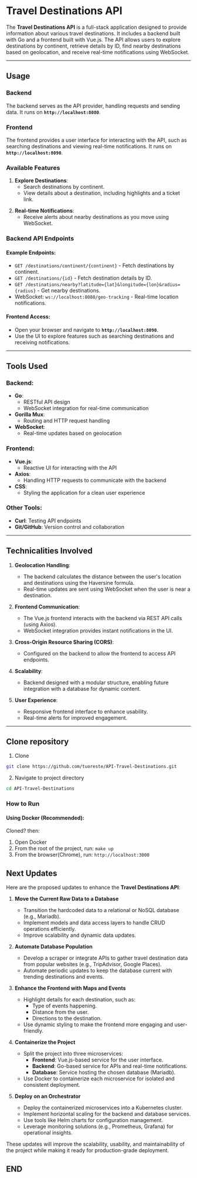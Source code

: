 # Travel Destinations API

The **Travel Destinations API** is a full-stack application designed to provide information about various travel destinations. It includes a backend built with Go and a frontend built with Vue.js. The API allows users to explore destinations by continent, retrieve details by ID, find nearby destinations based on geolocation, and receive real-time notifications using WebSocket.

---

## Usage

### Backend
The backend serves as the API provider, handling requests and sending data. It runs on **`http://localhost:8080`**.

### Frontend
The frontend provides a user interface for interacting with the API, such as searching destinations and viewing real-time notifications. It runs on **`http://localhost:8090`**.

### Available Features
1. **Explore Destinations**:
   - Search destinations by continent.
   - View details about a destination, including highlights and a ticket link.
<!-- 2. **Nearby Destinations**:
   - Find destinations within a specified radius of your current location. -->
2. **Real-time Notifications**:
   - Receive alerts about nearby destinations as you move using WebSocket.

### Backend API Endpoints
#### Example Endpoints:
- `GET /destinations/continent/{continent}` - Fetch destinations by continent.
- `GET /destinations/{id}` - Fetch destination details by ID.
- `GET /destinations/nearby?latitude={lat}&longitude={lon}&radius={radius}` - Get nearby destinations.
- WebSocket: `ws://localhost:8080/geo-tracking` - Real-time location notifications.

#### Frontend Access:
- Open your browser and navigate to **`http://localhost:8090`**.
- Use the UI to explore features such as searching destinations and receiving notifications.

---

## Tools Used

### Backend:
- **Go**:
  - RESTful API design
  - WebSocket integration for real-time communication
- **Gorilla Mux**:
  - Routing and HTTP request handling
- **WebSocket**:
  - Real-time updates based on geolocation

### Frontend:
- **Vue.js**:
  - Reactive UI for interacting with the API
- **Axios**:
  - Handling HTTP requests to communicate with the backend
- **CSS**:
  - Styling the application for a clean user experience

### Other Tools:
- **Curl**: Testing API endpoints
- **Git/GitHub**: Version control and collaboration

---

## Technicalities Involved

1. **Geolocation Handling**:
   - The backend calculates the distance between the user's location and destinations using the Haversine formula.
   - Real-time updates are sent using WebSocket when the user is near a destination.

2. **Frontend Communication**:
   - The Vue.js frontend interacts with the backend via REST API calls (using Axios).
   - WebSocket integration provides instant notifications in the UI.

3. **Cross-Origin Resource Sharing (CORS)**:
   - Configured on the backend to allow the frontend to access API endpoints.

4. **Scalability**:
   - Backend designed with a modular structure, enabling future integration with a database for dynamic content.

5. **User Experience**:
   - Responsive frontend interface to enhance usability.
   - Real-time alerts for improved engagement.

---
## Clone repository

1. Clone
```bash
git clone https://github.com/tuoreste/API-Travel-Destinations.git 
```
2. Navigate to project directory
```bash
cd API-Travel-Destinations
```

### How to Run

#### Using Docker (Recommended):
Cloned? then:
1. Open Docker
2. From the root of the project, run: `make up`
3. From the browser(Chrome), run: `http://localhost:3000`

## Next Updates

Here are the proposed updates to enhance the **Travel Destinations API**:

1. **Move the Current Raw Data to a Database**  
   - Transition the hardcoded data to a relational or NoSQL database (e.g., Mariadb).  
   - Implement models and data access layers to handle CRUD operations efficiently.  
   - Improve scalability and dynamic data updates.

2. **Automate Database Population**  
   - Develop a scraper or integrate APIs to gather travel destination data from popular websites (e.g., TripAdvisor, Google Places).  
   - Automate periodic updates to keep the database current with trending destinations and events.

3. **Enhance the Frontend with Maps and Events**   
   - Highlight details for each destination, such as:  
     - Type of events happening.  
     - Distance from the user.  
     - Directions to the destination.  
   - Use dynamic styling to make the frontend more engaging and user-friendly.

4. **Containerize the Project**  
   - Split the project into three microservices:  
     - **Frontend**: Vue.js-based service for the user interface.  
     - **Backend**: Go-based service for APIs and real-time notifications.  
     - **Database**: Service hosting the chosen database (Mariadb).  
   - Use Docker to containerize each microservice for isolated and consistent deployment.

5. **Deploy on an Orchestrator**  
   - Deploy the containerized microservices into a Kubernetes cluster.  
   - Implement horizontal scaling for the backend and database services.  
   - Use tools like Helm charts for configuration management.  
   - Leverage monitoring solutions (e.g., Prometheus, Grafana) for operational insights.  

These updates will improve the scalability, usability, and maintainability of the project while making it ready for production-grade deployment.

## END
